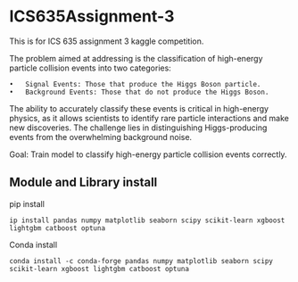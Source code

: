 # ICS635Assignment-3

This is for ICS 635 assignment 3 kaggle competition.

The problem aimed at addressing is the classification of high-energy particle collision events into two categories:

    •	Signal Events: Those that produce the Higgs Boson particle.
    •	Background Events: Those that do not produce the Higgs Boson.

The ability to accurately classify these events is critical in high-energy physics, as it allows scientists to identify rare particle interactions and make new discoveries. The challenge lies in distinguishing Higgs-producing events from the overwhelming background noise.

Goal: Train model to classify high-energy particle collision events correctly. 

## Module and Library install
pip install

    ip install pandas numpy matplotlib seaborn scipy scikit-learn xgboost lightgbm catboost optuna

Conda install
    
    conda install -c conda-forge pandas numpy matplotlib seaborn scipy scikit-learn xgboost lightgbm catboost optuna



    

